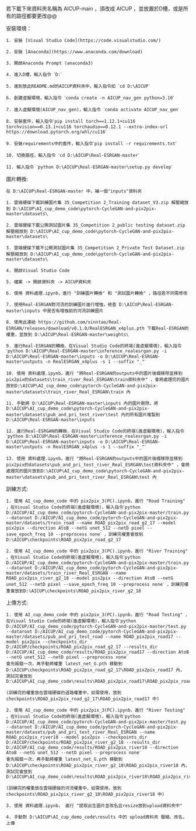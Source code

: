 若下載下來資料夾名稱為 AICUP-main ，須改成 AICUP ，並放置於D槽，或是所有的路徑都要更改@@

安裝環境：

    1. 安裝 [Visual Studio Code](https://code.visualstudio.com/)

    2. 安裝 [Anaconda](https://www.anaconda.com/download)

    3. 開啟Anaconda Prompt (anaconda3)

    4. 進入D槽，輸入指令 ˋD:ˋ

    5. 進到放此README.md的AICUP資料夾中，輸入指令如 ˋcd D:\AICUPˋ

    6. 創建虛擬環境，輸入指令 ˋconda create -n AICUP_nav_gen python=3.10ˋ

    7. 進入虛擬環境(AICUP_nav_gen)，輸入指令 ˋconda activate AICUP_nav_genˋ

    8. 安裝套件，輸入指令ˋpip install torch==1.12.1+cu116 torchvision==0.13.1+cu116 torchaudio==0.12.1 --extra-index-url https://download.pytorch.org/whl/cu116ˋ

    9. 安裝requirements中的套件，輸入指令ˋpip install -r requirements.txtˋ

    10. 切換路徑，輸入指令 ˋcd D:\AICUP\Real-ESRGAN-masterˋ

    11. 輸入指令 ˋpython D:\AICUP\Real-ESRGAN-master\setup.py developˋ


圖片轉換:

    在 D:\AICUP\Real-ESRGAN-master 中，補一個"inputs"資料夾

    1. 雲端硬碟下載訓練圖片集 35_Competition 2_Training dataset_V3.zip 解壓縮放到 D:\AICUP\AI_cup_demo_code\pytorch-CycleGAN-and-pix2pix-master\datasets\

    2. 雲端硬碟下載公開測試圖片集 35_Competition 2_public testing dataset.zip 解壓縮放到 D:\AICUP\AI_cup_demo_code\pytorch-CycleGAN-and-pix2pix-master\datasets\

    3. 雲端硬碟下載不公開測試圖片集 35_Competition 2_Private Test Dataset.zip 解壓縮放到 D:\AICUP\AI_cup_demo_code\pytorch-CycleGAN-and-pix2pix-master\datasets\

    4. 開啟Visual Studio Code

    5. 檔案 -> 開啟資料夾 -> AICUP資料夾

    6. 使用 資料處理.ipynb，進行 "訓練圖片轉換" 和 "測試圖片轉換" ，路徑若不同需修改

    7. 使用Real-ESRGAN對河流的訓練圖片進行增強，檢查 D:\AICUP\Real-ESRGAN-master\inputs 中是否有增強前的河流訓練圖片

    8. 使用此連結 https://github.com/xinntao/Real-ESRGAN/releases/download/v0.1.0/RealESRGAN_x4plus.pth 下載Real-ESRGAN的權重，並放到 D:\AICUP\Real-ESRGAN-master\weights\

    9. 進行Real-ESRGAN的轉換，在Visual Studio Code的終端(進虛擬環境)，輸入指令 ˋpython D:\AICUP\Real-ESRGAN-master\inference_realesrgan.py -i D:\AICUP\Real-ESRGAN-master\inputs -o D:\AICUP\Real-ESRGAN-master\outputs -n RealESRGAN_x4plus -s 1 --suffix "_"ˋ

    10. 使用 資料處理.ipynb，進行 "將Real-ESRGAN的outputs中的圖片後綴移除並移到pix2pix的datasets\train_river_Real_ESRGAN\train資料夾中" ，會將處理完的圖片放到D:\AICUP\AI_cup_demo_code\pytorch-CycleGAN-and-pix2pix-master\datasets\train_river_Real_ESRGAN\train 內

    11. 手動將 D:\AICUP\Real-ESRGAN-master\inputs 內的圖片刪除，將 D:\AICUP\AI_cup_demo_code\pytorch-CycleGAN-and-pix2pix-master\datasets\pub_and_pri_test_river\test 內的所有圖片複製到 D:\AICUP\Real-ESRGAN-master\inputs

    12. 進行Real-ESRGAN的轉換，在Visual Studio Code的終端(進虛擬環境)，輸入指令 ˋpython D:\AICUP\Real-ESRGAN-master\inference_realesrgan.py -i D:\AICUP\Real-ESRGAN-master\inputs -o D:\AICUP\Real-ESRGAN-master\outputs -n RealESRGAN_x4plus -s 1 --suffix "_"ˋ

    13. 使用 資料處理.ipynb，進行 "將Real-ESRGAN的outputs中的圖片後綴移除並移到pix2pix的datasets\pub_and_pri_test_river_Real_ESRGAN\test資料夾中" ，會將處理完的圖片放到D:\AICUP\AI_cup_demo_code\pytorch-CycleGAN-and-pix2pix-master\datasets\pub_and_pri_test_river_Real_ESRGAN\test 內


訓練方式:

    1. 使用 AI_cup_demo_code 中的 pix2pix_3(PC).ipynb，進行 "Road Training" ，在Visual Studio Code的終端(進虛擬環境)，輸入指令ˋpython D:/AICUP/AI_cup_demo_code/pytorch-CycleGAN-and-pix2pix-master/train.py --dataroot D:/AICUP/AI_cup_demo_code/pytorch-CycleGAN-and-pix2pix-master/datasets/train_road --name ROAD_pix2pix_road_g2_17 --model pix2pix --direction AtoB --netG unet_512 --netD pixel --save_epoch_freq 10 --preprocess noneˋ ，訓練完權重會放到D:\AICUP\checkpoints\ROAD_pix2pix_road_g2_17

    2. 使用 AI_cup_demo_code 中的 pix2pix_3(PC).ipynb，進行 "River Training" ，在Visual Studio Code的終端(進虛擬環境)，輸入指令ˋpython D:/AICUP/AI_cup_demo_code/pytorch-CycleGAN-and-pix2pix-master/train.py --dataroot D:/AICUP/AI_cup_demo_code/pytorch-CycleGAN-and-pix2pix-master/datasets/train_river_Real_ESRGAN --name ROAD_pix2pix_river_g2_18 --model pix2pix --direction AtoB --netG unet_512 --netD pixel --save_epoch_freq 10 --preprocess noneˋ ，訓練完權重會放到D:\AICUP\checkpoints\ROAD_pix2pix_river_g2_18


上傳方式:

    1. 使用 AI_cup_demo_code 中的 pix2pix_3(PC).ipynb，進行 "Road Testing" ，在Visual Studio Code的終端(進虛擬環境)，輸入指令ˋpython D:/AICUP/AI_cup_demo_code/pytorch-CycleGAN-and-pix2pix-master/test.py --dataroot D:/AICUP/AI_cup_demo_code/pytorch-CycleGAN-and-pix2pix-master/datasets/pub_and_pri_test_road --name ROAD_pix2pix_road17 --model pix2pix --checkpoints_dir D:/AICUP/checkpoints/ROAD_pix2pix_road_g2_17 --results_dir D:/AICUP/AI_cup_demo_code/results/ROAD_pix2pix_road17 --direction AtoB --netG unet_512 --netD pixel --preprocess noneˋ
    會先報錯一次，再手動將權重 latest_net_G.pth 移動到 D:\AICUP\checkpoints\ROAD_pix2pix_road_g2_17\ROAD_pix2pix_road17 內， 測試完會放到 D:\AICUP\AI_cup_demo_code\results\ROAD_pix2pix_road17\ROAD_pix2pix_road17\test_latest\images

    (訓練完的權重放在雲端硬碟的道路權重中，如需使用，放到 checkpoints\ROAD_pix2pix_road_g2_17\ROAD_pix2pix_road17 中)
    
    2. 使用 AI_cup_demo_code 中的 pix2pix_3(PC).ipynb，進行 "River Testing" ，在Visual Studio Code的終端(進虛擬環境)，輸入指令ˋpython D:/AICUP/AI_cup_demo_code/pytorch-CycleGAN-and-pix2pix-master/test.py --dataroot D:/AICUP/AI_cup_demo_code/pytorch-CycleGAN-and-pix2pix-master/datasets/pub_and_pri_test_river_Real_ESRGAN --name ROAD_pix2pix_river18 --model pix2pix --checkpoints_dir D:/AICUP/checkpoints/ROAD_pix2pix_river_g2_18 --results_dir D:/AICUP/AI_cup_demo_code/results/ROAD_pix2pix_river18 --direction AtoB --netG unet_512 --netD pixel --preprocess noneˋ
    會先報錯一次，再手動將權重 latest_net_G.pth 移動到 D:\AICUP\checkpoints\ROAD_pix2pix_river_g2_18\ROAD_pix2pix_river18 內，測試完會放到 D:\AICUP\AI_cup_demo_code\results\ROAD_pix2pix_river18\ROAD_pix2pix_river18\test_latest\images

    (訓練完的權重放在雲端硬碟的河流權重中，如需使用，放到 checkpoints\ROAD_pix2pix_river_g2_18\ROAD_pix2pix_river18 中)

    3. 使用 資料處理.ipynb， 進行 "提取出生圖片並改名且resize放到upload資料夾中"

    4. 手動對 D:\AICUP\AI_cup_demo_code\results 中的 upload資料夾 壓縮、改名，上傳 
